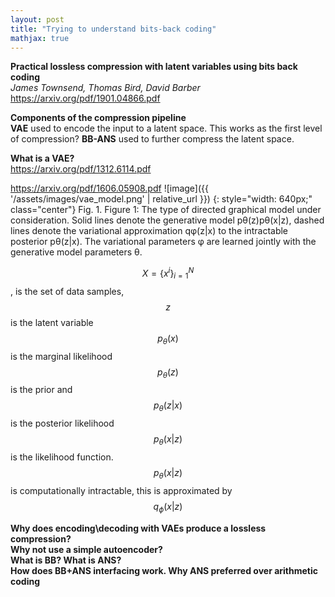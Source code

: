 ```yaml
---
layout: post
title: "Trying to understand bits-back coding"
mathjax: true
---
```


**Practical lossless compression with latent variables using bits back coding**<br/>
*James Townsend, Thomas Bird, David Barber*<br/>
https://arxiv.org/pdf/1901.04866.pdf

**Components of the compression pipeline**<br/>
**VAE** used to encode the input to a latent space. This works as the first level of compression?
**BB-ANS** used to further compress the latent space.

**What is a VAE?** <br/>
https://arxiv.org/pdf/1312.6114.pdf

https://arxiv.org/pdf/1606.05908.pdf
![image]({{ '/assets/images/vae_model.png' | relative_url }}) {: style="width: 640px;" class="center"} Fig. 1. Figure 1: The type of directed graphical model under consideration. Solid lines denote the generative
model pθ(z)pθ(x|z), dashed lines denote the variational approximation qφ(z|x) to the intractable
posterior pθ(z|x). The variational parameters φ are learned jointly with the generative model parameters θ.

$$X={\{x^i\}}^{N}_{i=1}$$, is the set of data samples, $$z$$ is the latent variable <br/>
$$ p_{\theta}(x)$$ is the marginal likelihood <br/>
$$p_{\theta}(z)$$ is the prior and $$ p_{\theta}(z|x) $$ is the posterior likelihood <br/>
$$p_{\theta}(x|z)$$ is the likelihood function. 
 $$ p_{\theta}(x|z)$$ is computationally intractable, this is approximated by $$ q_{\phi}(x|z)$$

**Why does encoding\decoding with VAEs produce a lossless compression?**<br/>
**Why not use a simple autoencoder?**<br/>
**What is BB? What is ANS?**<br/>
**How does BB+ANS interfacing work. Why ANS preferred over arithmetic coding**<br/>
